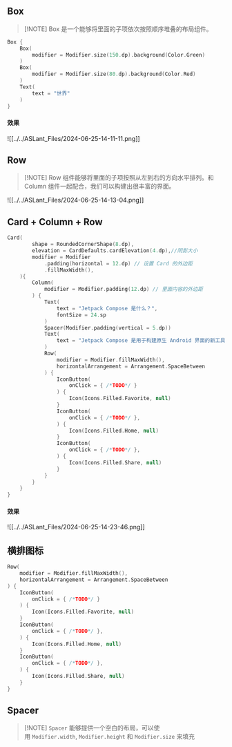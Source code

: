 ## Box

> [!NOTE] Box 是一个能够将里面的子项依次按照顺序堆叠的布局组件。

```kotlin
Box {
    Box(
        modifier = Modifier.size(150.dp).background(Color.Green)
    )
    Box(
        modifier = Modifier.size(80.dp).background(Color.Red)
    )
    Text(
        text = "世界"
    )
}
```
#### 效果
![[../../ASLant_Files/2024-06-25-14-11-11.png]]

## Row

> [!NOTE] Row 组件能够将里面的子项按照从左到右的方向水平排列。和 Column 组件一起配合，我们可以构建出很丰富的界面。




![[../../ASLant_Files/2024-06-25-14-13-04.png]]


## Card + Column + Row

```kotlin
Card(
        shape = RoundedCornerShape(8.dp),
        elevation = CardDefaults.cardElevation(4.dp),//阴影大小
        modifier = Modifier
            .padding(horizontal = 12.dp) // 设置 Card 的外边距
            .fillMaxWidth(),
    ){
        Column(
            modifier = Modifier.padding(12.dp) // 里面内容的外边距
        ) {
            Text(
                text = "Jetpack Compose 是什么？",
                fontSize = 24.sp
            )
            Spacer(Modifier.padding(vertical = 5.dp))
            Text(
                text = "Jetpack Compose 是用于构建原生 Android 界面的新工具包。它可简化并加快 Android 上的界面开发，使用更少的代码、强大的工具和直观的 Kotlin API，快速让应用生动而精彩。"
            )
            Row(
                modifier = Modifier.fillMaxWidth(),
                horizontalArrangement = Arrangement.SpaceBetween
            ) {
                IconButton(
                    onClick = { /*TODO*/ }
                ) {
                    Icon(Icons.Filled.Favorite, null)
                }
                IconButton(
                    onClick = { /*TODO*/ },
                ) {
                    Icon(Icons.Filled.Home, null)
                }
                IconButton(
                    onClick = { /*TODO*/ },
                ) {
                    Icon(Icons.Filled.Share, null)
                }
            }
        }
    }
}
```

#### 效果

![[../../ASLant_Files/2024-06-25-14-23-46.png]]

## 横排图标

```kotlin
Row(  
    modifier = Modifier.fillMaxWidth(),  
    horizontalArrangement = Arrangement.SpaceBetween  
) {  
    IconButton(  
        onClick = { /*TODO*/ }  
    ) {  
        Icon(Icons.Filled.Favorite, null)  
    }  
    IconButton(  
        onClick = { /*TODO*/ },  
    ) {  
        Icon(Icons.Filled.Home, null)  
    }  
    IconButton(  
        onClick = { /*TODO*/ },  
    ) {  
        Icon(Icons.Filled.Share, null)  
    }  
}
```

## Spacer

> [!NOTE] `Spacer` 能够提供一个空白的布局，可以使用 `Modifier.width`, `Modifier.height` 和 `Modifier.size` 来填充






